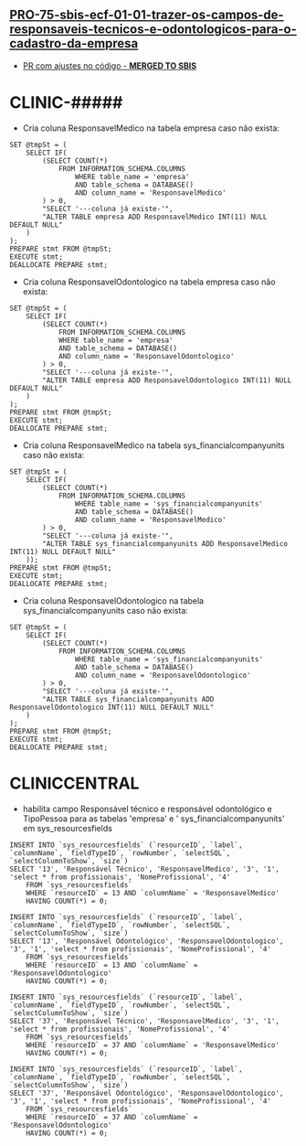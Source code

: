 ## [PRO-75-sbis-ecf-01-01-trazer-os-campos-de-responsaveis-tecnicos-e-odontologicos-para-o-cadastro-da-empresa](https://feegow.atlassian.net/browse/PRO-75)

- [PR com ajustes no código - **MERGED TO SBIS**](https://github.com/feegow/feegowclinic-v7/pull/2856)

CLINIC-#####
=====

- Cria coluna ResponsavelMedico na tabela empresa caso não exista:

```
SET @tmpSt = (
    SELECT IF(
        (SELECT COUNT(*) 
            FROM INFORMATION_SCHEMA.COLUMNS 
                WHERE table_name = 'empresa' 
                AND table_schema = DATABASE() 
                AND column_name = 'ResponsavelMedico' 
        ) > 0, 
        "SELECT '---coluna já existe-'", 
        "ALTER TABLE empresa ADD ResponsavelMedico INT(11) NULL DEFAULT NULL"
    )
);
PREPARE stmt FROM @tmpSt;
EXECUTE stmt;
DEALLOCATE PREPARE stmt;
```

- Cria coluna ResponsavelOdontologico na tabela empresa caso não exista:

```
SET @tmpSt = (
    SELECT IF(
        (SELECT COUNT(*) 
            FROM INFORMATION_SCHEMA.COLUMNS 
            WHERE table_name = 'empresa' 
            AND table_schema = DATABASE() 
            AND column_name = 'ResponsavelOdontologico' 
        ) > 0,
        "SELECT '---coluna já existe-'", 
        "ALTER TABLE empresa ADD ResponsavelOdontologico INT(11) NULL DEFAULT NULL"
    )
);
PREPARE stmt FROM @tmpSt;
EXECUTE stmt;
DEALLOCATE PREPARE stmt;
```

- Cria coluna ResponsavelMedico na tabela sys_financialcompanyunits caso não exista:

```
SET @tmpSt = (
    SELECT IF(
        (SELECT COUNT(*) 
            FROM INFORMATION_SCHEMA.COLUMNS 
                WHERE table_name = 'sys_financialcompanyunits' 
                AND table_schema = DATABASE() 
                AND column_name = 'ResponsavelMedico' 
        ) > 0, 
        "SELECT '---coluna já existe-'", 
        "ALTER TABLE sys_financialcompanyunits ADD ResponsavelMedico INT(11) NULL DEFAULT NULL"
    ));
PREPARE stmt FROM @tmpSt;
EXECUTE stmt;
DEALLOCATE PREPARE stmt;
```

- Cria coluna ResponsavelOdontologico na tabela sys_financialcompanyunits caso não exista:

```
SET @tmpSt = (
    SELECT IF(
        (SELECT COUNT(*) 
            FROM INFORMATION_SCHEMA.COLUMNS 
                WHERE table_name = 'sys_financialcompanyunits' 
                AND table_schema = DATABASE() 
                AND column_name = 'ResponsavelOdontologico'
        ) > 0,
        "SELECT '---coluna já existe-'", 
        "ALTER TABLE sys_financialcompanyunits ADD ResponsavelOdontologico INT(11) NULL DEFAULT NULL"
    )
);
PREPARE stmt FROM @tmpSt;
EXECUTE stmt;
DEALLOCATE PREPARE stmt;
```

CLINICCENTRAL
=====

- habilita campo Responsável técnico e responsável odontológico e TipoPessoa para as tabelas 'empresa' e '
  sys_financialcompanyunits' em sys_resourcesfields

```
INSERT INTO `sys_resourcesfields` (`resourceID`, `label`, `columnName`, `fieldTypeID`, `rowNumber`, `selectSQL`, `selectColumnToShow`, `size`)
SELECT '13', 'Responsável Técnico', 'ResponsavelMedico', '3', '1', 'select * from profissionais', 'NomeProfissional', '4'
    FROM `sys_resourcesfields`
    WHERE `resourceID` = 13 AND `columnName` = 'ResponsavelMedico'
    HAVING COUNT(*) = 0;

INSERT INTO `sys_resourcesfields` (`resourceID`, `label`, `columnName`, `fieldTypeID`, `rowNumber`, `selectSQL`, `selectColumnToShow`, `size`)
SELECT '13', 'Responsável Odontológico', 'ResponsavelOdontologico', '3', '1', 'select * from profissionais', 'NomeProfissional', '4'
    FROM `sys_resourcesfields`
    WHERE `resourceID` = 13 AND `columnName` = 'ResponsavelOdontologico'
    HAVING COUNT(*) = 0;

INSERT INTO `sys_resourcesfields` (`resourceID`, `label`, `columnName`, `fieldTypeID`, `rowNumber`, `selectSQL`, `selectColumnToShow`, `size`)
SELECT '37', 'Responsável Técnico', 'ResponsavelMedico', '3', '1', 'select * from profissionais', 'NomeProfissional', '4'  
    FROM `sys_resourcesfields`
    WHERE `resourceID` = 37 AND `columnName` = 'ResponsavelMedico'
    HAVING COUNT(*) = 0;

INSERT INTO `sys_resourcesfields` (`resourceID`, `label`, `columnName`, `fieldTypeID`, `rowNumber`, `selectSQL`, `selectColumnToShow`, `size`)
SELECT '37', 'Responsável Odontológico', 'ResponsavelOdontologico', '3', '1', 'select * from profissionais', 'NomeProfissional', '4'  
    FROM `sys_resourcesfields`
    WHERE `resourceID` = 37 AND `columnName` = 'ResponsavelOdontologico'
    HAVING COUNT(*) = 0;
```